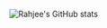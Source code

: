 ![Rahjee's GitHub stats](https://github-readme-stats.vercel.app/api?username=RahjeeManuel&count_private=true&show_icons=true&theme=dark)
